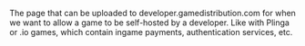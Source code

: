 The page that can be uploaded to developer.gamedistribution.com for when we want to allow a game to be self-hosted by a developer. Like with Plinga or .io games, which contain ingame payments, authentication services, etc.